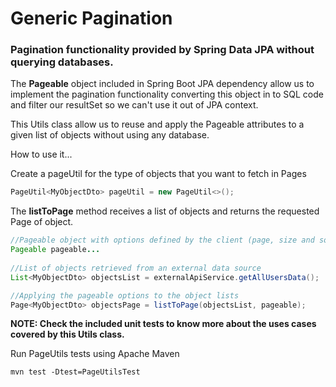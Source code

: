 # Generic Pagination

### Pagination functionality provided by Spring Data JPA without querying databases. 


The **Pageable** object included in Spring Boot JPA dependency allow us to implement the pagination functionality converting this object in to SQL code and filter our resultSet so we can't use it out of JPA context.


This Utils class allow us to reuse and apply the Pageable attributes to a given list of objects without using any database. 


How to use it...

Create a pageUtil for the type of objects that you want to fetch in Pages 

```java
PageUtil<MyObjectDto> pageUtil = new PageUtil<>();
```


The **listToPage** method receives a list of objects and returns the requested Page of object.

```java
//Pageable object with options defined by the client (page, size and sort)
Pageable pageable...
        
//List of objects retrieved from an external data source
List<MyObjectDto> objectsList = externalApiService.getAllUsersData();

//Applying the pageable options to the object lists
Page<MyObjectDto> objectsPage = listToPage(objectsList, pageable);
```


**NOTE: Check the included unit tests to know more about the uses cases covered by this Utils class.**

Run PageUtils tests using Apache Maven

```command
mvn test -Dtest=PageUtilsTest
```
